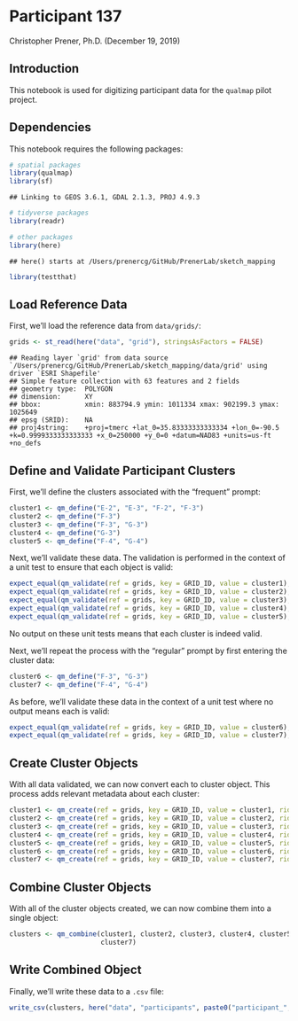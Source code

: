 Participant 137
================
Christopher Prener, Ph.D.
(December 19, 2019)

## Introduction

This notebook is used for digitizing participant data for the `qualmap`
pilot project.

## Dependencies

This notebook requires the following packages:

``` r
# spatial packages
library(qualmap)
library(sf)
```

    ## Linking to GEOS 3.6.1, GDAL 2.1.3, PROJ 4.9.3

``` r
# tidyverse packages
library(readr)

# other packages
library(here)
```

    ## here() starts at /Users/prenercg/GitHub/PrenerLab/sketch_mapping

``` r
library(testthat)
```

## Load Reference Data

First, we’ll load the reference data from
    `data/grids/`:

``` r
grids <- st_read(here("data", "grid"), stringsAsFactors = FALSE)
```

    ## Reading layer `grid' from data source `/Users/prenercg/GitHub/PrenerLab/sketch_mapping/data/grid' using driver `ESRI Shapefile'
    ## Simple feature collection with 63 features and 2 fields
    ## geometry type:  POLYGON
    ## dimension:      XY
    ## bbox:           xmin: 883794.9 ymin: 1011334 xmax: 902199.3 ymax: 1025649
    ## epsg (SRID):    NA
    ## proj4string:    +proj=tmerc +lat_0=35.83333333333334 +lon_0=-90.5 +k=0.9999333333333333 +x_0=250000 +y_0=0 +datum=NAD83 +units=us-ft +no_defs

## Define and Validate Participant Clusters

First, we’ll define the clusters associated with the “frequent” prompt:

``` r
cluster1 <- qm_define("E-2", "E-3", "F-2", "F-3")
cluster2 <- qm_define("F-3")
cluster3 <- qm_define("F-3", "G-3")
cluster4 <- qm_define("G-3")
cluster5 <- qm_define("F-4", "G-4")
```

Next, we’ll validate these data. The validation is performed in the
context of a unit test to ensure that each object is
valid:

``` r
expect_equal(qm_validate(ref = grids, key = GRID_ID, value = cluster1), TRUE)
expect_equal(qm_validate(ref = grids, key = GRID_ID, value = cluster2), TRUE)
expect_equal(qm_validate(ref = grids, key = GRID_ID, value = cluster3), TRUE)
expect_equal(qm_validate(ref = grids, key = GRID_ID, value = cluster4), TRUE)
expect_equal(qm_validate(ref = grids, key = GRID_ID, value = cluster5), TRUE)
```

No output on these unit tests means that each cluster is indeed valid.

Next, we’ll repeat the process with the “regular” prompt by first
entering the cluster data:

``` r
cluster6 <- qm_define("F-3", "G-3")
cluster7 <- qm_define("F-4", "G-4")
```

As before, we’ll validate these data in the context of a unit test where
no output means each is
valid:

``` r
expect_equal(qm_validate(ref = grids, key = GRID_ID, value = cluster6), TRUE)
expect_equal(qm_validate(ref = grids, key = GRID_ID, value = cluster7), TRUE)
```

## Create Cluster Objects

With all data validated, we can now convert each to cluster object. This
process adds relevant metadata about each
cluster:

``` r
cluster1 <- qm_create(ref = grids, key = GRID_ID, value = cluster1, rid = params$pid, cid = 1, category = "frequent")
cluster2 <- qm_create(ref = grids, key = GRID_ID, value = cluster2, rid = params$pid, cid = 2, category = "frequent")
cluster3 <- qm_create(ref = grids, key = GRID_ID, value = cluster3, rid = params$pid, cid = 3, category = "frequent")
cluster4 <- qm_create(ref = grids, key = GRID_ID, value = cluster4, rid = params$pid, cid = 4, category = "frequent")
cluster5 <- qm_create(ref = grids, key = GRID_ID, value = cluster5, rid = params$pid, cid = 5, category = "frequent")
cluster6 <- qm_create(ref = grids, key = GRID_ID, value = cluster6, rid = params$pid, cid = 6, category = "regular")
cluster7 <- qm_create(ref = grids, key = GRID_ID, value = cluster7, rid = params$pid, cid = 7, category = "regular")
```

## Combine Cluster Objects

With all of the cluster objects created, we can now combine them into a
single
object:

``` r
clusters <- qm_combine(cluster1, cluster2, cluster3, cluster4, cluster5, cluster6,
                       cluster7)
```

## Write Combined Object

Finally, we’ll write these data to a `.csv`
file:

``` r
write_csv(clusters, here("data", "participants", paste0("participant_", params$pid, ".csv")))
```
